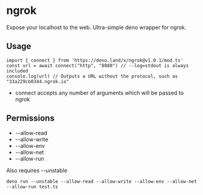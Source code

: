 # ngrok
Expose your localhost to the web. Ultra-simple deno wrapper for ngrok.

## Usage
```
import { connect } from 'https://deno.land/x/ngrok@v1.0.1/mod.ts'
const url = await connect("http", "8080") // --log=stdout is always included
console.log(url) // Outputs a URL without the protocol, such as "33a229cb0344.ngrok.io"
```

- connect accepts any number of arguments which will be passed to ngrok

## Permissions

- --allow-read
- --allow-write
- --allow-env
- --allow-net
- --allow-run

Also requires --unstable 

```
deno run --unstable --allow-read --allow-write --allow-env --allow-net --allow-run test.ts
```